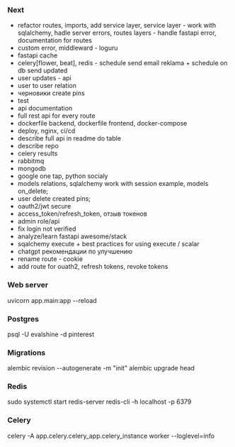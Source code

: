 ### Next
- refactor routes, imports, add service layer, service layer - work with sqlalchemy, hadle server errors, routes layers - handle fastapi error, documentation for routes
- custom error, middleward - loguru
- fastapi cache
- celery[flower, beat], redis - schedule send email reklama + schedule on db send updated
- user updates - api
- user to user relation
- черновики create pins
- test
- api documentation
- full rest api for every route
- dockerfile backend, dockerfile frontend, docker-compose
- deploy, nginx, ci/cd
- describe full api in readme do table
- describe repo
- celery results
- rabbitmq
- mongodb
- google one tap, python socialу
- models relations, sqlalchemy work with session example, models on_delete;
- user delete created pins;
- oauth2/jwt secure
- access_token/refresh_token, отзыв токенов
- admin role/api
- fix login not verified
- analyze/learn fastapi awesome/stack
- sqalchemy execute + best practices for using execute / scalar
- chatgpt рекомендации по улучшению
- rename route - cookie
- add route for ouath2, refresh tokens, revoke tokens


### Web server
uvicorn app.main:app --reload


### Postgres
psql -U evalshine -d pinterest


### Migrations
alembic revision --autogenerate -m "init"
alembic upgrade head


### Redis
sudo systemctl start redis-server
redis-cli -h localhost -p 6379

### Celery
celery -A app.celery.celery_app.celery_instance worker --loglevel=info
